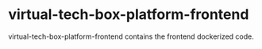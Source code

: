# virtual-tech-box-platform-frontend
virtual-tech-box-platform-frontend contains the frontend dockerized code.
